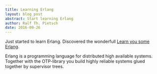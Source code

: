 ```yaml
---
title: Learning Erlang
layout: blog_post
abstract: Start learning Erlang
author: Ralf Th. Pietsch
date: 2016-09-26
---
```

Just started to learn Erlang.
Discovered the wonderfull <a href="https://learnyousomeerlang.com/">Learn you some Erlang</a>.

Erlang is a programming language for distributed high available systems.
Together with the OTP-library you build highly reliable systems glued together by
supervisor trees.
